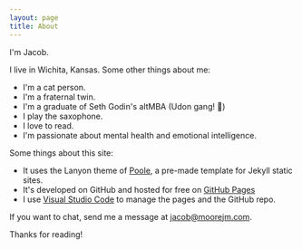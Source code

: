 ```yaml
---
layout: page
title: About
---
```


I'm Jacob.

I live in Wichita, Kansas. Some other things about me:

* I'm a cat person.
* I'm a fraternal twin.
* I'm a graduate of Seth Godin's altMBA (Udon gang! :ramen:)
* I play the saxophone.
* I love to read.
* I'm passionate about mental health and emotional intelligence.

Some things about this site:

* It uses the Lanyon theme of [Poole](https://getpoole.com/), a pre-made template for Jekyll static sites.
* It's developed on GitHub and hosted for free on [GitHub Pages](https://pages.github.com)
* I use [Visual Studio Code](https://code.visualstudio.com/) to manage the pages and the GitHub repo.

If you want to chat, send me a message at <jacob@moorejm.com>.

Thanks for reading!
